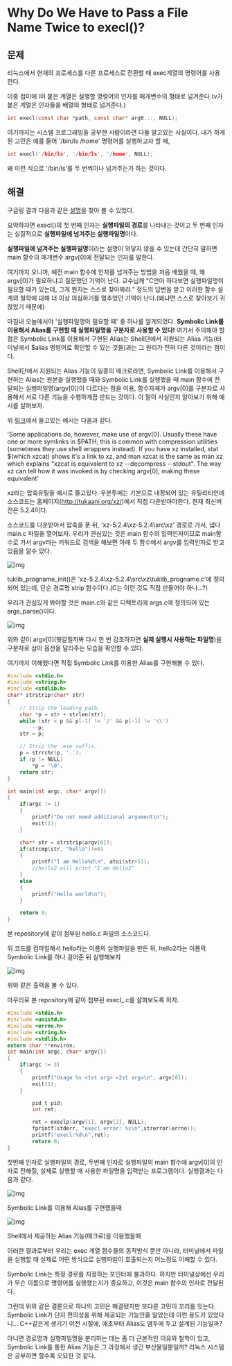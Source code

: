 # Why Do We Have to Pass a File Name Twice to execl()?

## 문제

리눅스에서 현재의 프로세스를 다른 프로세스로 전환할 때 exec계열의 명령어를 사용한다.



이중 접미에 l이 붙은 계열은 실행할 명령어의 인자를 매개변수의 형태로 넘겨준다.(v가 붙은 계열은 인자들을 배열의 형태로 넘겨준다.)

```c
int execl(const char *path, const char* arg0..., NULL);
```
여기까지는 시스템 프로그래밍을 공부한 사람이라면 다들 알고있는 사실이다. 내가 하게된 고민은 예를 들어 '/bin/ls /home' 명령어를 실행하고자 할 때,


```c
int execl('/bin/ls', '/bin/ls', '/home', NULL);
```
왜 이런 식으로 '/bin/ls'를 두 번씩이나 넘겨주는가 하는 것이다.



## 해결

구글링 결과 다음과 같은 [설명](https://unix.stackexchange.com/questions/187666/why-do-we-have-to-pass-the-file-name-twice-in-exec-functions)을 찾아 볼 수 있었다.



요약하자면 execl()의 첫 번째 인자는 **실행파일의 경로**를 나타내는 것이고 두 번째 인자는 실질적으로 **실행파일에 넘겨주는 실행파일명**이다.



**실행파일에 넘겨주는 실행파일명**이라는 설명이 와닿지 않을 수 있는데 간단히 말하면 main 함수의 매개변수 argv[0]에 전달되는 인자를 말한다.



여기까지 오니까, 예전 main 함수에 인자를 넘겨주는 방법을 처음 배웠을 때, 왜 argv[0]가 필요하냐고 질문했던 기억이 난다. 교수님께 "C언어 하다보면 실행파일명이 필요할 때가 있는데, 그게 뭔지는 스스로 찾아봐라." 정도의 답변을 받고 이러한 함수 설계의 철학에 대해 더 이상 의심하기를 멈추었던 기억이 난다.(왜냐면 스스로 찾아보기 귀찮았기 때문에)



마침내 오늘에서야 '실행파일명이 필요할 때' 중 하나를 알게되었다. **Symbolic Link를 이용해서 Alias를 구현할 때 실행파일명을 구분자로 사용할 수 있다!** 여기서 주의해야 할 점은 Symbolic Link를 이용해서 구현된 Alias는 Shell단에서 지원되는 Alias 기능(터미널에서 $alias 명령어로 확인할 수 있는 것들)과는 그 원리가 전혀 다른 것이라는 점이다.



Shell단에서 지원되는 Alias 기능이 일종의 매크로라면, Symbolic Link를 이용해서 구현하는 Alias는 원본을 실행했을 때와 Symbolic Link를 실행했을 때 main 함수에 전달되는 실행파일명(argv[0])이 다르다는 점을 이용, 함수자체가 argv[0]를 구분자로 사용해서 서로 다른 기능을 수행하게끔 만드는 것이다. 이 말이 사실인지 알아보기 위해 예시를 살펴보자.



위 [링크](https://unix.stackexchange.com/questions/187666/why-do-we-have-to-pass-the-file-name-twice-in-exec-functions)에서 들고있는 예시는 다음과 같다.




'Some applications do, however, make use of argv[0]. Usually these have one or more symlinks in $PATH; this is common with compression utilities (sometimes they use shell wrappers instead). If you have xz installed, stat $(which xzcat) shows it's a link to xz, and man xzcat is the same as man xz which explains "xzcat is equivalent to xz --decompress --stdout". The way xz can tell how it was invoked is by checking argv[0], making these equivalent'




xz라는 압축유틸을 예시로 들고있다. 우분투에는 기본으로 내장되어 있는 유틸리티인데 소스코드는 홈페이지(<http://tukaani.org/xz/>)에서 직접 다운받아야한다. 현재 최신버전은 5.2.4이다.



소스코드를 다운받아서 압축을 푼 뒤, 'xz-5.2.4\xz-5.2.4\src\xz' 경로로 가서, 냅다 main.c 파일을 열어보자. 우리가 관심있는 것은 main 함수의 입력인자이므로 main함수로 가서 argv라는 키워드로 검색을 해보면 아래 두 함수에서 argv를 입력인자로 받고 있음을 알수 있다.



![img](Images/img1.JPG)



tuklib_progname_init()은 'xz-5.2.4\xz-5.2.4\src\xz\tuklib_progname.c'에 정의되어 있는데, 단순 경로명 strip 함수이다.(C는 이런 것도 직접 만들어야 하나...?)



우리가 관심있게 봐야할 것은 main.c와 같은 디렉토리에 args.c에 정의되어 있는 args_parse()이다.



![img](Images/img2.JPG)



위와 같이 argv[0](헷갈릴까봐 다시 한 번 강조하자면 **실제 실행시 사용하는 파일명**)을 구분자로 삼아 옵션을 달리주는 모습을 확인할 수 있다.



여기까지 이해했다면 직접 Symbolic Link를 이용한 Alias를 구현해볼 수 있다.

```c
#include <stdio.h>
#include <string.h>
#include <stdlib.h> 
char* strstrip(char* str)
{
	// Strip the leading path.
	char *p = str + strlen(str);
	while (str < p && p[-1] != '/' && p[-1] != '\\')
		--p;
 	str = p;

 	// Strip the .exe suffix.
	p = strrchr(p, '.');
	if (p != NULL)
		*p = '\0';
 	return str;
} 

int main(int argc, char* argv[])
{
	if(argc != 1)
	{
		printf("Do not need additional argument\n");
		exit(1);
	}

	char* str = strstrip(argv[0]);
 	if(strcmp(str, "hello")!=0)
	{
		printf("I am Hello%d\n", atoi(str+5));
		//hello2 will print "I am Hello2"
	}
	else
	{
		printf("Hello world\n");
	}

	return 0;
}
```
본 repository에 같이 첨부된 hello.c 파일의 소스코드다.



위 코드를 컴파일해서 hello라는 이름의 실행파일을 만든 뒤, hello2라는 이름의 Symbolic Link를 하나 걸어준 뒤 실행해보자



![img](Images/img4.JPG)



위와 같은 출력을 볼 수 있다. 



마무리로 본 repository에 같이 첨부된 execl_.c를 살펴보도록 하자.

```c
#include <stdio.h>
#include <unistd.h>
#include <errno.h>
#include <string.h>
#include <stdlib.h>
extern char **environ;
int main(int argc, char* argv[])
{
	if(argc != 3)
	{
		printf("Usage %s <1st arg> <2st arg>\n", argv[0]);
		exit(1);
	}

        pid_t pid;
        int ret;

        ret = execlp(argv[1], argv[2], NULL);
        fprintf(stderr, "execl error: %s\n",strerror(errno));
        printf("execl:%d\n",ret);
        return 0;
}
```
첫번째 인자로 실행파일의 경로, 두번째 인자로 실행파일의 main 함수에 argv[0]의 인자로 전해질, 실제로 실행할 때 사용한 파일명을 입력받는 프로그램이다. 실행결과는 다음과 같다.



![img](Images/img3.JPG)


Symbolic Link를 이용해 Alias를 구현했을때


![img](Images/img5.JPG)


Shell에서 제공하는 Alias 기능(매크로)을 이용했을때


이러한 결과로부터 우리는 exec 계열 함수들의 동작방식 뿐만 아니라, 터미널에서 파일을 실행할 때 실제로 어떤 방식으로 실행파일이 호출되는지 어느정도 이해할 수 있다.



Symbolic Link는 특정 경로를 지정하는 포인터에 불과하다. 하지만 터미널상에선 우리가 무슨 이름으로 명령어를 실행했는지가 중요하고, 이것은 main 함수의 인자로 전달된다.



그런데 위와 같은 결론으로 하나의 고민은 해결됐지만 또다른 고민이 꼬리를 잇는다. Symbolic Link가 단지 편의성을 위해 제공되는 기능인줄 알았는데 이런 용도가 있었다니... C++같은게 생기기 이전 시절에, 애초부터 Alias도 염두에 두고 설계된 기능일까? 



아니면 경로명과 실행파일명을 분리하는 데는 좀 더 근본적인 이유와 철학이 있고, Symbolic Link를 통한 Alias 기능은 그 과정에서 생긴 부산물일뿐일까? 리눅스 시스템은 공부하면 할수록 오묘한 것 같다.

